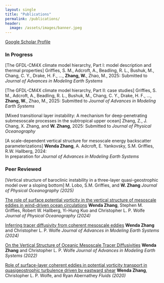 ```yaml
---
layout: single
title: "Publications"
permalink: /publications/
header:
  image: /assets/images/banner.jpeg
---
```


[Google Scholar Profile](https://scholar.google.com/citations?user=qZRHaLQAAAAJ&hl=en)

### In Progress

[The GFDL-CM4X climate model hierarchy, Part I: model description and thermal properties]
Griffies, S. M., Adcroft, A., Beadling, R. L., Bushuk, M., Chang, C. Y., Drake, H. F., ..., **Zhang, W.**, Zhao, M., 2025: 
Submitted to *Journal of Advances in Modeling Earth Systems*

[The GFDL-CM4X climate model hierarchy, Part II: case studies]
Griffies, S. M., Adcroft, A., Beadling, R. L., Bushuk, M., Chang, C. Y., Drake, H. F., ..., **Zhang, W.**, Zhao, M., 2025: 
Submitted to *Journal of Advances in Modeling Earth Systems*

[Mixed transitional layer instability: A mechanism for deep-penetrating submesoscale processes in the subtropical upper ocean]
Zhang, Z., J. Chang, X. Zhang, and **W. Zhang**, 2025:
Submitted to *Journal of Physical Oceanography*

[A scale-dependent vertical structure for mesoscale energy backscatter parameterizations]
**Wenda Zhang**, A. Adcroft, E. Yankovsky, S.M. Griffies, R.W. Hallberg, 2024:  
In preparation for *Journal of Advances in Modeling Earth Systems* 

### Peer Reviewed
[Vertical structure of baroclinic instability in a three-layer quasi-geostrophic model over a sloping bottom] 
M. Lobo, S.M. Griffies, and **W. Zhang**
*Journal of Physical Oceanography (2025)*

[The role of surface potential vorticity in the vertical structure of mesoscale
eddies in wind-driven ocean circulations](https://doi.org/10.1175/JPO-D-23-0203.1)
**Wenda Zhang**, Stephen M. Griffies, Robert W. Hallberg,  Yi-Hung Kuo and Christopher L. P. Wolfe
*Journal of Physical Oceanography (2024)*

[Inferring tracer diffusivity from coherent mesoscale eddies](https://doi.org/10.1029/2023MS004004)
**Wenda Zhang** and Christopher L. P. Wolfe
*Journal of Advances in Modeling Earth Systems (2024)*

[On the Vertical Structure of Oceanic Mesoscale Tracer Diffusivities](https://agupubs.onlinelibrary.wiley.com/doi/full/10.1029/2021MS002891)
**Wenda Zhang** and Christopher L. P. Wolfe
*Journal of Advances in Modeling Earth Systems (2022)*

[Role of surface-layer coherent eddies in potential vorticity transport in quasigeostrophic turbulence driven by eastward shear](https://www.mdpi.com/2311-5521/5/1/2)
**Wenda Zhang**, Christopher L. P. Wolfe, and Ryan Abernathey
*Fluids (2020)*


